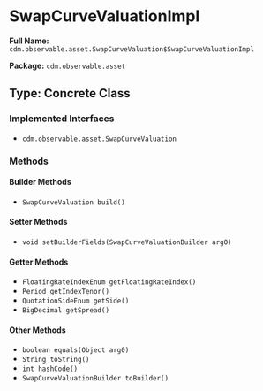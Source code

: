 # SwapCurveValuationImpl

**Full Name:** `cdm.observable.asset.SwapCurveValuation$SwapCurveValuationImpl`

**Package:** `cdm.observable.asset`

## Type: Concrete Class

### Implemented Interfaces

- `cdm.observable.asset.SwapCurveValuation`

### Methods

#### Builder Methods

- `SwapCurveValuation build()`

#### Setter Methods

- `void setBuilderFields(SwapCurveValuationBuilder arg0)`

#### Getter Methods

- `FloatingRateIndexEnum getFloatingRateIndex()`
- `Period getIndexTenor()`
- `QuotationSideEnum getSide()`
- `BigDecimal getSpread()`

#### Other Methods

- `boolean equals(Object arg0)`
- `String toString()`
- `int hashCode()`
- `SwapCurveValuationBuilder toBuilder()`

